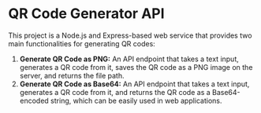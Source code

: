 # QR Code Generator API

This project is a Node.js and Express-based web service that provides two main functionalities for generating QR codes:

1. **Generate QR Code as PNG:**  An API endpoint that takes a text input, generates a QR code from it, saves the QR code as a PNG image on the server, and returns the file path.
2. **Generate QR Code as Base64:** An API endpoint that takes a text input, generates a QR code from it, and returns the QR code as a Base64-encoded string, which can be easily used in web applications.